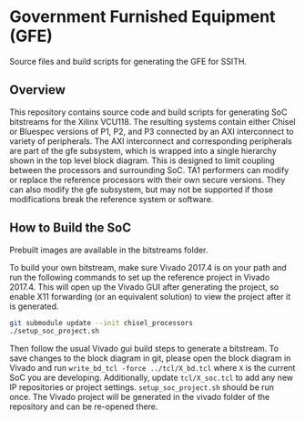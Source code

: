 # Government Furnished Equipment (GFE) #

Source files and build scripts for generating the GFE for SSITH.


## Overview ##

This repository contains source code and build scripts for generating SoC bitstreams
for the Xilinx VCU118. The resulting systems contain either Chisel or Bluespec 
versions of P1, P2, and P3 connected by an AXI interconnect to variety of
peripherals. The AXI interconnect and corresponding peripherals are part of the
gfe subsystem, which is wrapped into a single hierarchy shown in the top level block diagram. This is designed to limit coupling
between the processors and surrounding SoC. TA1 performers can
modify or replace the reference processors with their own secure versions. They can also modify the gfe subsystem, but may not be supported if those modifications break the reference system or software.

## How to Build the SoC ##

Prebuilt images are available in the bitstreams folder.

To build your own bitstream, make sure Vivado 2017.4 is on your path and run the following commands to set up the reference
project in Vivado 2017.4. This will open up the Vivado GUI after generating the project, so enable X11 forwarding (or an equivalent solution) to view the project after it is generated.

```bash
git submodule update --init chisel_processors
./setup_soc_project.sh
```

Then follow the usual Vivado gui build steps to generate a bitstream.
To save changes to the block diagram in git, please open the block diagram in Vivado and run `write_bd_tcl -force ../tcl/X_bd.tcl`
where `X` is the current SoC you are developing. Additionally, update `tcl/X_soc.tcl` to add any new IP repositories or project settings. `setup_soc_project.sh` should be run once. The Vivado project will be generated in the vivado folder of the repository and can be re-opened there.

